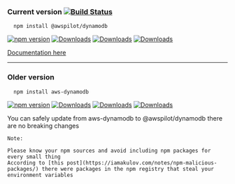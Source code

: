 
### Current version [![Build Status](https://travis-ci.org/awspilot/dynamodb-oop.svg?branch=master)](https://travis-ci.org/awspilot/dynamodb-oop)


```
  npm install @awspilot/dynamodb
```

[![npm version](https://badge.fury.io/js/%40awspilot%2Fdynamodb.svg)](https://badge.fury.io/js/%40awspilot%2Fdynamodb) 
[![Downloads](https://img.shields.io/npm/dm/@awspilot/dynamodb.svg?maxAge=2592000)](https://www.npmjs.com/package/@awspilot/dynamodb) 
[![Downloads](https://img.shields.io/npm/dy/@awspilot/dynamodb.svg?maxAge=2592000)](https://www.npmjs.com/package/@awspilot/dynamodb) 
[![Downloads](https://img.shields.io/npm/dt/@awspilot/dynamodb.svg?maxAge=2592000)](https://www.npmjs.com/package/@awspilot/dynamodb) 


[Documentation here](http://awspilot.github.io/dynamodb-oop)


---


### Older version


```
  npm install aws-dynamodb
```
[![npm version](https://badge.fury.io/js/aws-dynamodb.svg)](https://badge.fury.io/js/aws-dynamodb) 
[![Downloads](https://img.shields.io/npm/dm/aws-dynamodb.svg?maxAge=2592000)](https://www.npmjs.com/package/aws-dynamodb) 
[![Downloads](https://img.shields.io/npm/dy/aws-dynamodb.svg?maxAge=2592000)](https://www.npmjs.com/package/aws-dynamodb) 
[![Downloads](https://img.shields.io/npm/dt/aws-dynamodb.svg?maxAge=2592000)](https://www.npmjs.com/package/aws-dynamodb) 


You can safely update from aws-dynamodb to @awspilot/dynamodb there are no breaking changes  


```
Note:  

Please know your npm sources and avoid including npm packages for every small thing  
According to [this post](https://iamakulov.com/notes/npm-malicious-packages/) there were packages in the npm registry that steal your environment variables
```
